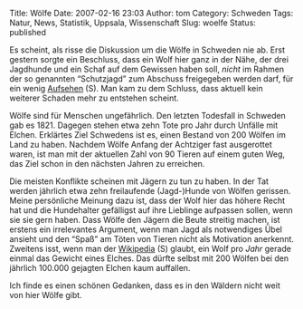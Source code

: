 Title: Wölfe
Date: 2007-02-16 23:03
Author: tom
Category: Schweden
Tags: Natur, News, Statistik, Uppsala, Wissenschaft
Slug: woelfe
Status: published

Es scheint, als risse die Diskussion um die Wölfe in Schweden nie ab.
Erst gestern sorgte ein Beschluss, dass ein Wolf hier ganz in der Nähe,
der drei Jagdhunde und ein Schaf auf dem Gewissen haben soll, *nicht* im
Rahmen der so genannten “Schutzjagd” zum Abschuss freigegeben werden
darf, für ein wenig
[Aufsehen](http://www.sr.se/cgi-bin/uppland/nyheter/artikel.asp?artikel=1204792)
(S). Man kam zu dem Schluss, dass aktuell kein weiterer Schaden mehr zu
entstehen scheint.

Wölfe sind für Menschen ungefährlich. Den letzten Todesfall in Schweden
gab es 1821. Dagegen stehen etwa zehn Tote pro Jahr durch Unfälle mit
Elchen. Erklärtes Ziel Schwedens ist es, einen Bestand von 200 Wölfen im
Land zu haben. Nachdem Wölfe Anfang der Achtziger fast ausgerottet
waren, ist man mit der aktuellen Zahl von 90 Tieren auf einem guten Weg,
das Ziel schon in den nächsten Jahren zu erreichen.

Die meisten Konflikte scheinen mit Jägern zu tun zu haben. In der Tat
werden jährlich etwa zehn freilaufende (Jagd-)Hunde von Wölfen gerissen.
Meine persönliche Meinung dazu ist, dass der Wolf hier das höhere Recht
hat und die Hundehalter gefälligst auf ihre Lieblinge aufpassen sollen,
wenn sie sie gern haben. Dass Wölfe den Jägern die Beute streitig
machen, ist erstens ein irrelevantes Argument, wenn man Jagd als
notwendiges Übel ansieht und den “Spaß” am Töten von Tieren nicht als
Motivation anerkennt. Zweitens isst, wenn man der
[Wikipedia](http://sv.wikipedia.org/wiki/Varg) (S) glaubt, ein Wolf pro
*Jahr* gerade einmal das Gewicht eines Elches. Das dürfte selbst mit 200
Wölfen bei den jährlich 100.000 gejagten Elchen kaum auffallen.

Ich finde es einen schönen Gedanken, dass es in den Wäldern nicht weit
von hier Wölfe gibt.

